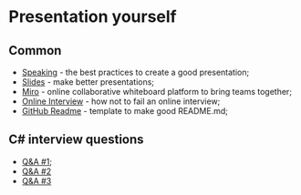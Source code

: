 # Presentation yourself

## Common

- [Speaking](https://speaking.io/) - the best practices to create a good presentation;
- [Slides](https://slides.com/) - make better presentations;
- [Miro](https://miro.com/) - online collaborative whiteboard platform to bring teams together;
- [Online Interview](https://dev.by/news/kak-proiti-onlain-sobesedovanie-s-zakazchikom-i-popast-v-proekt) - how not to fail an online interview;
- [GitHub Readme](https://gist.github.com/PurpleBooth/109311bb0361f32d87a2) - template to make good README.md;

## C# interview questions

- [Q&A #1](https://ivinsky.livejournal.com/3266.html);
- [Q&A #2](https://www.softwaretestinghelp.com/c-sharp-interview-questions/)
- [Q&A #3](https://habr.com/ru/post/338102/)